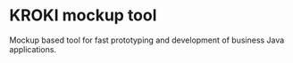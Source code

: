 KROKI mockup tool
=================

Mockup based tool for fast prototyping and development of business Java applications.

